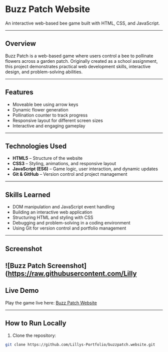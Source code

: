# Buzz Patch Website
An interactive web-based bee game built with HTML, CSS, and JavaScript.

---

## Overview
Buzz Patch is a web-based game where users control a bee to pollinate flowers across a garden patch. Originally created as a school assignment, this project demonstrates practical web development skills, interactive design, and problem-solving abilities.

---

## Features
- Moveable bee using arrow keys
- Dynamic flower generation
- Pollination counter to track progress
- Responsive layout for different screen sizes
- Interactive and engaging gameplay

---

## Technologies Used
- **HTML5** – Structure of the website
- **CSS3** – Styling, animations, and responsive layout
- **JavaScript (ES6)** – Game logic, user interaction, and dynamic updates
- **Git & GitHub** – Version control and project management

---

## Skills Learned
- DOM manipulation and JavaScript event handling
- Building an interactive web application
- Structuring HTML and styling with CSS
- Debugging and problem-solving in a coding environment
- Using Git for version control and portfolio management

---

## Screenshot
![Buzz Patch Screenshot](https://raw.githubusercontent.com/Lilly
---

## Live Demo
Play the game live here: [Buzz Patch Website](https://lillys-portfolio.github.io/buzzpatch.website/)

---

## How to Run Locally
1. Clone the repository:
```bash
git clone https://github.com/Lillys-Portfolio/buzzpatch.website.git